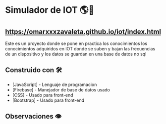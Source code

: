 # Simulador de IOT 🌎🦾
## https://omarxxxzavaleta.github.io/iot/index.html 

Este es un proyecto donde se pone en practica los conocimientos los conocimientos adquiridos en IOT donde se suben y bajan las frecuencias de un dispositivo y los datos se guardan en una base de datos no sql

## Construido con 🛠️

* [JavaScript] - Lenguaje de programacion
* [Firebase] - Manejador de base de datos usado
* [CSS] - Usado para front-end
* [Bootstrap] - Usado para front-end

## Observaciones 👁️




